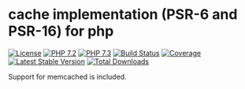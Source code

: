 # cache implementation (PSR-6 and PSR-16) for php

[![License](https://img.shields.io/badge/license-BSD-blue.svg)](https://opensource.org/licenses/BSD-3-Clause)
[![PHP 7.2](https://img.shields.io/badge/php-7.2-yellow.svg)](http://www.php.net)
[![PHP 7.3](https://img.shields.io/badge/php-7.3-yellow.svg)](http://www.php.net)
[![Build Status](https://travis-ci.org/mbretter/stk-cache.svg?branch=master)](https://travis-ci.org/mbretter/stk-cache)
[![Coverage](https://coveralls.io/repos/github/mbretter/stk-cache/badge.svg?branch=master)](https://coveralls.io/github/mbretter/stk-cache?branch=master)
[![Latest Stable Version](https://img.shields.io/packagist/v/mbretter/stk-cache.svg)](https://packagist.org/packages/mbretter/stk-cache)
[![Total Downloads](https://img.shields.io/packagist/dt/mbretter/stk-cache.svg)](https://packagist.org/packages/mbretter/stk-cache)

Support for memcached is included.